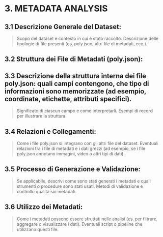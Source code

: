 # 3. METADATA ANALYSIS
## 3.1 Descrizione Generale del Dataset:
> Scopo del dataset e contesto in cui è stato raccolto.
> Descrizione delle tipologie di file presenti (es. poly.json, altri file di metadati, ecc.).

## 3.2 Struttura dei File di Metadati (poly.json):
## 3.3 Descrizione della struttura interna dei file poly.json: quali campi contengono, che tipo di informazioni sono memorizzate (ad esempio, coordinate, etichette, attributi specifici).
> Significato di ciascun campo e come interpretarli.
> Esempi di record per illustrare la struttura.
## 3.4 Relazioni e Collegamenti:
> Come i file poly.json si integrano con gli altri file del dataset.
> Eventuali relazioni tra i file di metadati e i dati grezzi (ad esempio, se i file poly.json annotano immagini, video o altri tipi di dati).
## 3.5 Processo di Generazione e Validazione:
> Se applicabile, descrivi come sono stati generati i metadati e quali strumenti o procedure sono stati usati.
> Metodi di validazione e controllo qualità sui metadati.
## 3.6 Utilizzo dei Metadati:
> Come i metadati possono essere sfruttati nelle analisi (es. per filtrare, aggregare o visualizzare i dati).
> Eventuali script o pipeline che utilizzano questi file.
